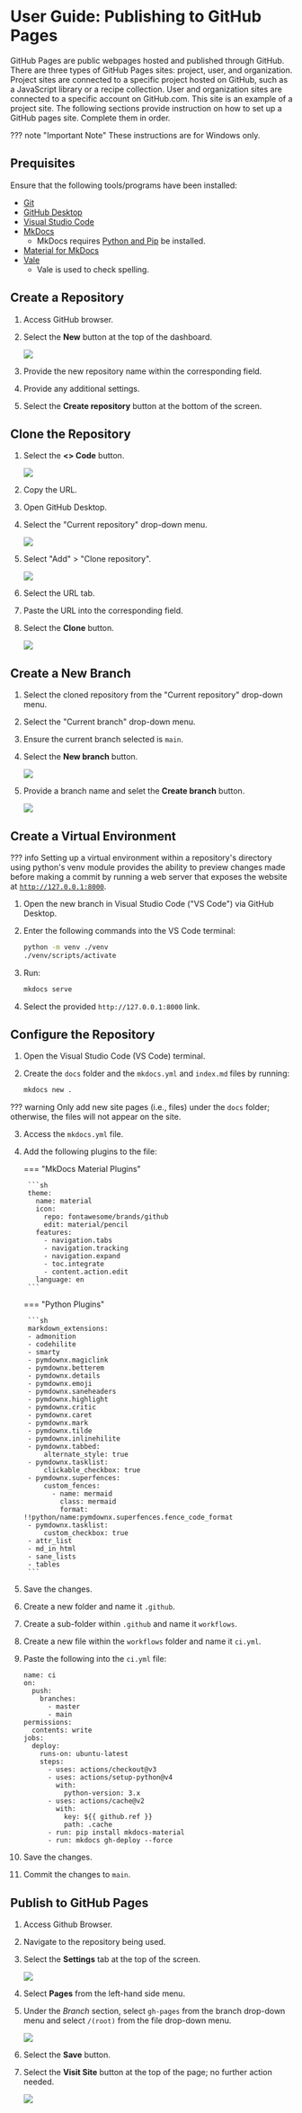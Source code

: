 #  User Guide: Publishing to GitHub Pages
GitHub Pages are public webpages hosted and published through GitHub. There are three types of GitHub Pages sites: project, user, and organization. Project sites are connected to a specific project hosted on GitHub, such as a JavaScript library or a recipe collection. User and organization sites are connected to a specific account on GitHub.com. This site is an example of a project site. The following sections provide instruction on how to set up a GitHub pages site. Complete them in order.

??? note "Important Note"
    These instructions are for Windows only.

## Prequisites

Ensure that the following tools/programs have been installed:

- [Git](https://git-scm.com/downloads)
- [GitHub Desktop](https://desktop.github.com/)
- [Visual Studio Code](https://code.visualstudio.com/)
- [MkDocs](https://www.mkdocs.org/getting-started/)
    - MkDocs requires [Python and Pip](https://www.python.org/downloads/) be installed. 
- [Material for MkDocs](https://squidfunk.github.io/mkdocs-material/getting-started/)
- [Vale](https://tw-docs.com/docs/vale/install-vale/)
    - Vale is used to check spelling.

## Create a Repository

1. Access GitHub browser.
2. Select the **New** button at the top of the dashboard.

    ![](../assets/images/userguide_newbutton.png)

3. Provide the new repository name within the corresponding field.
4. Provide any additional settings.
5. Select the **Create repository** button at the bottom of the screen.

## Clone the Repository

1. Select the **<> Code** button.
   
    ![](../assets/images/userguide_codebutton.png)

2. Copy the URL.
3. Open GitHub Desktop.
4. Select the "Current repository" drop-down menu.

    ![](../assets/images/userguide_currentrepo.png)

5. Select "Add" > "Clone repository".

    ![](../assets/images/userguide_clonerepo.png)

6. Select the URL tab.
7. Paste the URL into the corresponding field.
8. Select the **Clone** button.

    ![](../assets/images/userguide_cloneurl.png)

## Create a New Branch

1. Select the cloned repository from the "Current repository" drop-down menu.
2. Select the "Current branch" drop-down menu.
3. Ensure the current branch selected is `main`.
4. Select the **New branch** button.

    ![](../assets/images/userguide_newbranch.png)

5. Provide a branch name and selet the **Create branch** button.

    ![](../assets/images/userguide_createbranch.png)

## Create a Virtual Environment

??? info
    Setting up a virtual environment within a repository's directory using python's venv module provides the ability to preview changes made before making a commit by running a web server that exposes the website at [`http://127.0.0.1:8000`](http://127.0.0.1:8000).

1. Open the new branch in Visual Studio Code ("VS Code") via GitHub Desktop.
2. Enter the following commands into the VS Code terminal:

    ```sh
    python -m venv ./venv
    ./venv/scripts/activate
    ```

3. Run:

    ```sh 
    mkdocs serve
    ```

4. Select the provided `http://127.0.0.1:8000` link.

## Configure the Repository

1. Open the Visual Studio Code (VS Code) terminal.
2. Create the `docs` folder and the `mkdocs.yml` and `index.md` files by running:
    
    ```sh
    mkdocs new .
    ```

??? warning
    Only add new site pages (i.e., files) under the `docs` folder; otherwise, the files will not appear on the site.

3. Access the `mkdocs.yml` file.
4. Add the following plugins to the file:

    === "MkDocs Material Plugins"
    
        ```sh
        theme:
          name: material
          icon:
            repo: fontawesome/brands/github
            edit: material/pencil
          features:
            - navigation.tabs
            - navigation.tracking
            - navigation.expand
            - toc.integrate
            - content.action.edit
          language: en
        ```

    === "Python Plugins"

        ```sh
        markdown_extensions:
        - admonition
        - codehilite
        - smarty
        - pymdownx.magiclink
        - pymdownx.betterem
        - pymdownx.details
        - pymdownx.emoji
        - pymdownx.saneheaders
        - pymdownx.highlight
        - pymdownx.critic
        - pymdownx.caret
        - pymdownx.mark
        - pymdownx.tilde
        - pymdownx.inlinehilite
        - pymdownx.tabbed:
            alternate_style: true
        - pymdownx.tasklist:
            clickable_checkbox: true
        - pymdownx.superfences:
            custom_fences:
              - name: mermaid
                class: mermaid
                format: !!python/name:pymdownx.superfences.fence_code_format  
        - pymdownx.tasklist:
            custom_checkbox: true          
        - attr_list
        - md_in_html
        - sane_lists
        - tables
        ```

5. Save the changes.
6. Create a new folder and name it `.github`.
7. Create a sub-folder within `.github` and name it `workflows`.
8. Create a new file within the `workflows` folder and name it `ci.yml`.
9. Paste the following into the `ci.yml` file:

    ```
    name: ci
    on:
      push:
        branches:
          - master
          - main
    permissions:
      contents: write
    jobs:
      deploy:
        runs-on: ubuntu-latest
        steps:
          - uses: actions/checkout@v3
          - uses: actions/setup-python@v4
            with:
              python-version: 3.x
          - uses: actions/cache@v2
            with:
              key: ${{ github.ref }}
              path: .cache
          - run: pip install mkdocs-material
          - run: mkdocs gh-deploy --force
    ```

10. Save the changes.
11. Commit the changes to `main`.

## Publish to GitHub Pages

1. Access Github Browser. 
2. Navigate to the repository being used.
3. Select the **Settings** tab at the top of the screen.

    ![](../assets/images/userguide_settings.png)

4. Select **Pages** from the left-hand side menu.
5. Under the *Branch* section, select `gh-pages` from the branch drop-down menu and select `/(root)` from the file drop-down menu.

    ![](../assets/images/userguide_branchsettings.png)

6. Select the **Save** button.
7. Select the **Visit Site** button at the top of the page; no further action needed.

    ![](../assets/images/userguide_visitsite.png)
